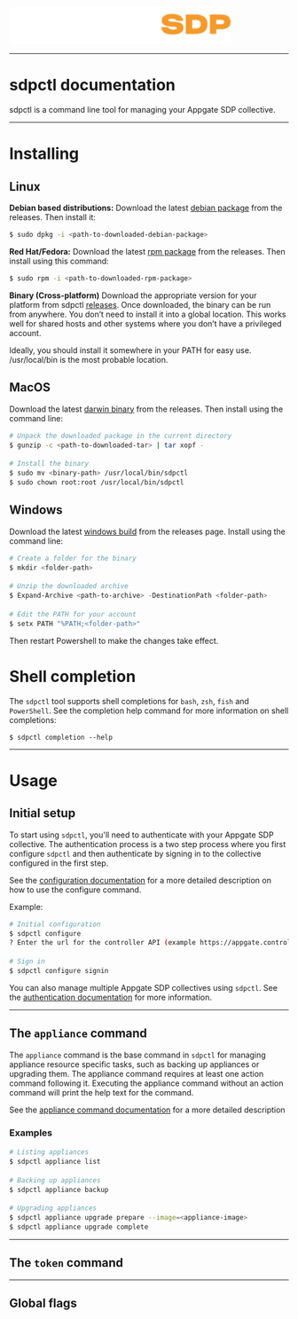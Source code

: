 <img src="./appgate_sdp_logo.svg" width="400">

---
# sdpctl documentation
sdpctl is a command line tool for managing your Appgate SDP collective.

---
# Installing

## Linux
**Debian based distributions:**
Download the latest [debian package](https://github.com/appgate/sdpctl/releases/latest) from the releases. Then install it:
```bash
$ sudo dpkg -i <path-to-downloaded-debian-package>
```

**Red Hat/Fedora:**
Download the latest [rpm package](https://github.com/appgate/sdpctl/releases/latest) from the releases. Then install using this command:
```bash
$ sudo rpm -i <path-to-downloaded-rpm-package>
```

**Binary (Cross-platform)**
Download the appropriate version for your platform from sdpctl [releases](https://github.com/appgate/sdpctl/releases/latest). Once downloaded, the binary can be run from anywhere. You don’t need to install it into a global location. This works well for shared hosts and other systems where you don’t have a privileged account.

Ideally, you should install it somewhere in your PATH for easy use. /usr/local/bin is the most probable location.

## MacOS
Download the latest [darwin binary](https://github.com/appgate/sdpctl/releases/latest) from the releases. Then install using the command line:
```bash
# Unpack the downloaded package in the current directory
$ gunzip -c <path-to-downloaded-tar> | tar xopf -

# Install the binary
$ sudo mv <binary-path> /usr/local/bin/sdpctl
$ sudo chown root:root /usr/local/bin/sdpctl
```

## Windows
Download the latest [windows build](https://github.com/appgate/sdpctl/releases/latest) from the releases page. Install using the command line:
```powershell
# Create a folder for the binary
$ mkdir <folder-path>

# Unzip the downloaded archive
$ Expand-Archive <path-to-archive> -DestinationPath <folder-path>

# Edit the PATH for your account
$ setx PATH "%PATH;<folder-path>"
```
Then restart Powershell to make the changes take effect.

# Shell completion
The `sdpctl` tool supports shell completions for `bash`, `zsh`, `fish` and `PowerShell`. See the completion help command for more information on shell completions:
```
$ sdpctl completion --help
```

---
# Usage
## Initial setup
To start using `sdpctl`, you'll need to authenticate with your Appgate SDP collective. The authentication process is a two step process where you first configure `sdpctl` and then authenticate by signing in to the collective configured in the first step.

See the [configuration documentation](./docs/configure.md) for a more detailed description on how to use the configure command.

Example:
```bash
# Initial configuration
$ sdpctl configure
? Enter the url for the controller API (example https://appgate.controller.com/admin)

# Sign in
$ sdpctl configure signin
```

You can also manage multiple Appgate SDP collectives using `sdpctl`. See the [authentication documentation](./docs/auth.md) for more information.

---
## The `appliance` command
The `appliance` command is the base command in `sdpctl` for managing appliance resource specific tasks, such as backing up appliances or upgrading them. The appliance command requires at least one action command following it. Executing the appliance command without an action command will print the help text for the command.

See the [appliance command documentation](./docs/appliance.md) for a more detailed description

### Examples
```bash
# Listing appliances
$ sdpctl appliance list

# Backing up appliances
$ sdpctl appliance backup

# Upgrading appliances
$ sdpctl appliance upgrade prepare --image=<appliance-image>
$ sdpctl appliance upgrade complete
```

---
## The `token` command


---
## Global flags
